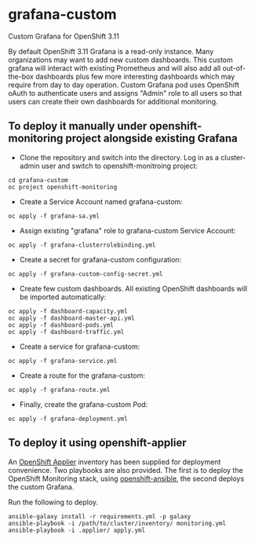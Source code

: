 # grafana-custom
Custom Grafana for OpenShift 3.11

By default OpenShift 3.11 Grafana is a read-only instance. Many organizations may want to add new custom dashboards. This custom grafana will interact with existing Prometheus and will also add all out-of-the-box dashboards plus few more interesting dashboards which may require from day to day operation. Custom Grafana pod uses OpenShift oAuth to authenticate users and assigns "Admin" role to all users so that users can create their own dashboards for additional monitoring.

## To deploy it manually under openshift-monitoring project alongside existing Grafana

* Clone the repository and switch into the directory. Log in as a cluster-admin user and switch to openshift-monitroing project:
```
cd grafana-custom
oc project openshift-monitoring
```

* Create a Service Account named grafana-custom:
```
oc apply -f grafana-sa.yml
```

* Assign existing "grafana" role to grafana-custom Service Account:
```
oc apply -f grafana-clusterrolebinding.yml
```

* Create a secret for grafana-custom configuration:
```
oc apply -f grafana-custom-config-secret.yml
```

* Create few custom dashboards. All existing OpenShift dashboards will be imported automatically:
```
oc apply -f dashboard-capacity.yml
oc apply -f dashboard-master-api.yml
oc apply -f dashboard-pods.yml
oc apply -f dashboard-traffic.yml
```

* Create a service for grafana-custom:
```
oc apply -f grafana-service.yml
```

* Create a route for the grafana-custom:
```
oc apply -f grafana-route.yml
```

* Finally, create the grafana-custom Pod:
```
oc apply -f grafana-deployment.yml
```

## To deploy it using openshift-applier

An [OpenShift Applier](https://github.com/redhat-cop/openshift-applier) inventory has been supplied for deployment convenience. Two playbooks are also provided. The first is to deploy the OpenShift Monitoring stack, using [openshift-ansible](https://github.com/openshift/openshift-ansible), the second deploys the custom Grafana.

Run the following to deploy.

```
ansible-galaxy install -r requirements.yml -p galaxy
ansible-playbook -i /path/to/cluster/inventory/ monitoring.yml
ansible-playbook -i .applier/ apply.yml
```
